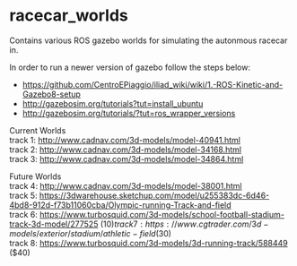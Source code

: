 # racecar_worlds
Contains various ROS gazebo worlds for simulating the autonmous racecar in.  

In order to run a newer version of gazebo follow the steps below:
* https://github.com/CentroEPiaggio/iliad_wiki/wiki/1.-ROS-Kinetic-and-Gazebo8-setup
* http://gazebosim.org/tutorials?tut=install_ubuntu
* http://gazebosim.org/tutorials/?tut=ros_wrapper_versions

Current Worlds  
track 1: http://www.cadnav.com/3d-models/model-40941.html  
track 2: http://www.cadnav.com/3d-models/model-34168.html  
track 3: http://www.cadnav.com/3d-models/model-34864.html  

Future Worlds  
track 4: http://www.cadnav.com/3d-models/model-38001.html  
track 5: https://3dwarehouse.sketchup.com/model/u255383dc-6d46-4bd8-912d-f73b11060cba/Olympic-running-Track-and-field  
track 6: https://www.turbosquid.com/3d-models/school-football-stadium-track-3d-model/277525 ($10)  
track 7: https://www.cgtrader.com/3d-models/exterior/stadium/athletic-field ($30)  
track 8: https://www.turbosquid.com/3d-models/3d-running-track/588449 ($40)  
